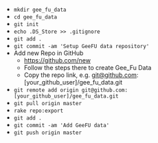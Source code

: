 * `mkdir gee_fu_data`
* `cd gee_fu_data`
* `git init`
* `echo .DS_Store >> .gitignore`
* `git add .`
* `git commit -am 'Setup GeeFU data repository'`
* Add new Repo in GitHub
  * https://github.com/new
  * Follow the steps there to create Gee_Fu Data
  * Copy the repo link, e.g. git@github.com:[your_github_user]/gee_fu_data.git
* `git remote add origin git@github.com:[your_github_user]/gee_fu_data.git`
* `git pull origin master`
* `rake repo:export`
* `git add .`
* `git commit -am 'Add GeeFU data'`
* `git push origin master`